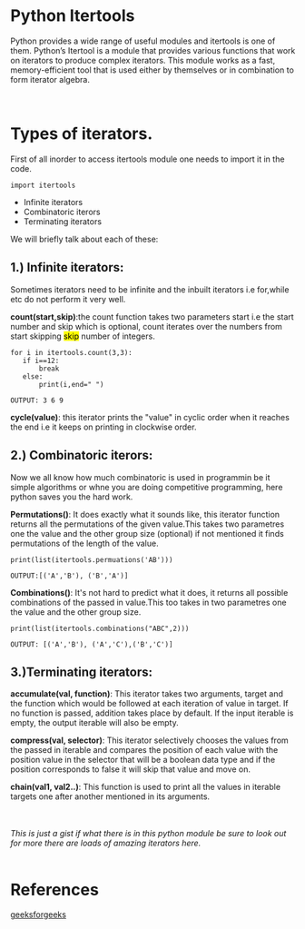 # Python Itertools  
Python provides a wide range of useful modules and itertools is one of them. Python’s Itertool is a module that provides various functions that work on iterators to produce complex iterators. This module works as a fast, memory-efficient tool that is used either by themselves or in combination to form iterator algebra. 
<br>

</br>  

# Types of iterators. 
First of all inorder to access itertools module one needs to import it in the code. 
```
import itertools 
``` 
<ul>
    <li>Infinite iterators</li>
    <li> Combinatoric iterors</li> 
    <li> Terminating iterators</li>
</ul> 
We will briefly talk about each of these:

## 1.) Infinite iterators: 
Sometimes iterators need to be infinite and the inbuilt iterators i.e for,while etc do not perform it very well. 

**count(start,skip)**:the count function takes two parameters start i.e the start number and skip which is optional, count iterates over the numbers from start skipping <mark> skip</mark> number of integers. 
 ```
 for i in itertools.count(3,3):
    if i==12:
        break
    else:
        print(i,end=" ")    

OUTPUT: 3 6 9 
```          

**cycle(value)**: this iterator prints the "value" in cyclic order when it reaches the end i.e it keeps on printing in clockwise order.

## 2.) Combinatoric iterors:
Now we all know how much combinatoric is used in programmin be it simple algorithms or whne you are doing competitive programming, here python saves you the hard work. 

**Permutations()**: It does exactly what it sounds like, this iterator function returns all the permutations of the given value.This takes two parametres one the value and the other group size (optional) if not mentioned it finds permutations of the length of the value. 
```
print(list(itertools.permuations('AB')))

OUTPUT:[('A','B'), ('B','A')]
```

**Combinations()**: It's not hard to predict what it does, it returns all possible combinations of the passed in value.This too takes in two parametres one the value and the other group size.
``` 
print(list(itertools.combinations("ABC",2)))

OUTPUT: [('A','B'), ('A','C'),('B','C')]    
```

## 3.)Terminating iterators:

**accumulate(val, function)**: This iterator takes two arguments, target and the function which would be followed at each iteration of value in target. If no function is passed, addition takes place by default. If the input iterable is empty, the output iterable will also be empty.

**compress(val, selector)**: This iterator selectively chooses the values from the passed in iterable and compares the position of each value with the position value in the selector that will be a boolean data type and if the position corresponds to false it will skip that value and move on. 

**chain(val1, val2..)**: This function is used to print all the values in iterable targets one after another mentioned in its arguments.

<br>

</br>
<i> This is just a gist if what there is in this python module be sure to look out for more there are loads of amazing iterators here. </i>

<br>

</br>

# References
[geeksforgeeks](https://www.geeksforgeeks.org/python-itertools/#:~:text=Python's%20Itertool%20is%20a%20module,combination%20to%20form%20iterator%20algebra.)